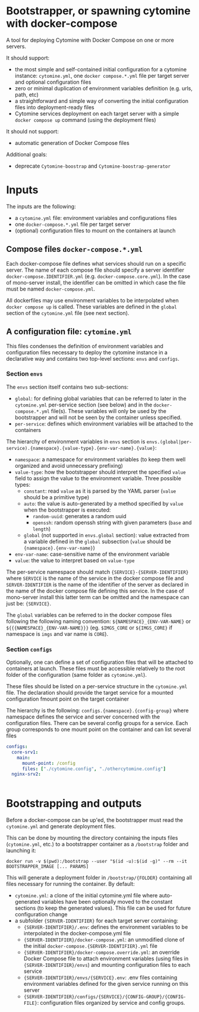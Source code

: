 # Bootstrapper, or spawning cytomine with docker-compose

A tool for deploying Cytomine with Docker Compose on one or more servers.

It should support:
- the most simple and self-contained initial configuration for a cytomine instance: `cytomine.yml`, one `docker compose.*.yml` file per target server and optional configuration files
- zero or minimal duplication of environment variables definition (e.g. urls, path, etc)
- a straightforward and simple way of converting the initial configuration files into deployment-ready files
- Cytomine services deployment on each target server with a simple `docker compose up` command (using the deployment files)

It should not support:
- automatic generation of Docker Compose files

Additional goals:
- deprecate `Cytomine-boostrap` and `Cytomine-boostrap-generator`

# Inputs

The inputs are the following:

- a `cytomine.yml` file: environment variables and configurations files
- one `docker-compose.*.yml` file per target server
- (optional) configuration files to mount on the containers at launch


## Compose files `docker-compose.*.yml`

Each docker-compose file defines what services should run on a specific server. The name of each compose file should specify a server identifier `docker-compose.IDENTIFIER.yml` (e.g. `docker-compose.core.yml`). In the case of mono-server install, the identifier can be omitted in which case the file must be named `docker-compose.yml`. 

All dockerfiles may use environment variables to be interpolated when `docker compose up` is called. These variables are defined in the `global` section of the `cytomine.yml` file (see next section).

## A configuration file: `cytomine.yml`

This files condenses the definition of environment variables and configuration files necessary to deploy the cytomine instance in a declarative way and contains two top-level sections: `envs` and `configs`.

### Section `envs`

The `envs` section itself contains two sub-sections:

- `global`: for defining global variables that can be referred to later in the `cytomine.yml` per-service section (see below) and in the `docker-compose.*.yml` file(s). These variables will only be used by the bootstrapper and will not be seen by the container unless specified.
- `per-service`: defines which environment variables will be attached to the containers

The hierarchy of environment variables in `envs` section is `envs.(global|per-service).{namespace}.{value-type}.{env-var-name}.{value}`:

- `namespace`: a namespace for environment variables (to keep them well organized and avoid unnecessary prefixing) 
- `value-type`: how the bootstrapper should interpret the specified `value` field to assign the value to the environment variable. Three possible types:
    - `constant`: read `value` as it is parsed by the YAML parser (`value` should be a primitive type) 
    - `auto`: the value is auto-generated by a method specified by `value` when the bootstrapper is executed:
        - `random-uuid`: generates a random uuid
        - `openssh`: random openssh string with given parameters (`base` and `length`)
    - `global` (not supported in `envs.global` section): value extracted from a variable defined in the `global` subsection (`value` should be `{namespace}.{env-var-name}`) 
- `env-var-name`: case-sensitive name of the environment variable
- `value`: the value to interpret based on `value-type`

The per-service namespace should match `{SERVICE}-{SERVER-IDENTIFIER}` where `SERVICE` is the name of the service in the docker compose file and `SERVER-IDENTIFIER` is the name of the identifier of the server as declared in the name of the docker compose file defining this service. In the case of mono-server install this latter term can be omitted and the namespace can just be: `{SERVICE}`. 

The `global` variables can be referred to in the docker compose files following the following naming convention: `${NAMESPACE}_{ENV-VAR-NAME}` or `${{{NAMESPACE}_{ENV-VAR-NAME}}}` (eg. `$IMGS_CORE` or `${IMGS_CORE}` if namespace is `imgs` and var name is `CORE`).  

### Section `configs`

Optionally, one can define a set of configuration files that will be attached to containers at launch. These files must be accessible relatively to the root folder of the configuration (same folder as `cytomine.yml`). 

These files should be listed on a per-service structure in the `cytomine.yml` file. The declaration should provide the target service for a mounted configuration fmount point on the target container

The hierarchy is the following: `configs.{namespace}.{config-group}` where namespace defines the service and server concerned with the configuration files. There can be several config groups for a service. Each group corresponds to one mount point on the container and can list several files

```yaml
configs:
  core-srv1:
    main:
      mount-point: /config
      files: ["./cytomine.config", "./othercytomine.config"]
  nginx-srv2:
  

```

# Bootstrapping and outputs

Before a docker-compose can be up'ed, the bootstrapper must read the `cytomine.yml` and generate deployment files.

This can be done by mounting the directory containing the inputs files (`cytomine.yml`, etc.) to a bootstrapper container as a `/bootstrap` folder and launching it:

```
docker run -v $(pwd):/bootstrap --user "$(id -u):$(id -g)" --rm --it BOOTSTRAPPER_IMAGE [... PARAMS]
```

This will generate a deployment folder in `/bootstrap/{FOLDER}` containing all files necessary for running the container. By default:

- `cytomine.yml`: a clone of the initial cytomine.yml file where auto-generated variables have been optionally moved to the constant sections (to keep the generated values). This file can be used for future configuration change
- a subfolder `{SERVER-IDENTIFIER}` for each target server containing:
  - `{SERVER-IDENTIFIER}/.env`: defines the environment variables to be interpolated in the docker-compose.yml file
  - `{SERVER-IDENTIFIER}/docker-compose.yml`: an unmodified clone of the initial `docker-compose.{SERVER-IDENTIFIER}.yml` file 
  - `{SERVER-IDENTIFIER}/docker-compose.override.yml`: an override Docker Compose file to attach environment variables (using files in `{SERVER-IDENTIFIER}/envs`) and mounting configuration files to each service
  - `{SERVER-IDENTIFIER}/envs/{SERVICE}.env`: .env files containing environment variables defined for the given service running on this server
  - `{SERVER-IDENTIFIER}/configs/{SERVICE}/{CONFIG-GROUP}/{CONFIG-FILE}`: configuration files organized by service and config groups.
